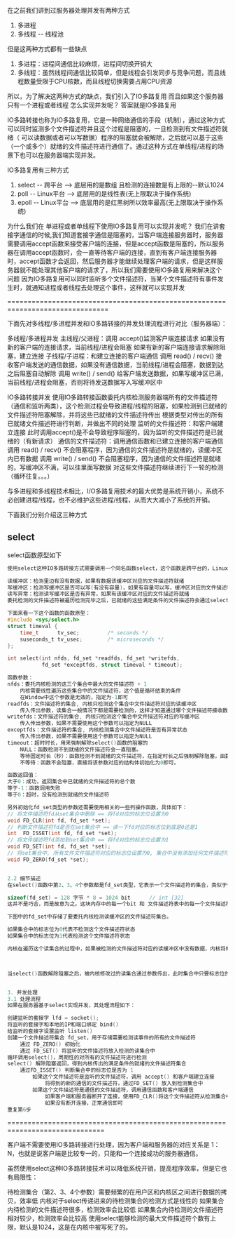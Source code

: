在之前我们讲到过服务器处理并发有两种方式
1. 多进程
2. 多线程 -- 线程池

但是这两种方式都有一些缺点
1. 多进程：进程间通信比较麻烦，进程间切换开销大
2. 多线程：虽然线程间通信比较简单，但是线程会引发同步与竞争问题，而且线程数量受限于CPU核数，而且线程切换需要占用CPU资源

所以，为了解决这两种方式的缺点，我们引入了IO多路复用
而且如果这个服务器只有一个进程或者线程 怎么实现并发呢？
答案就是IO多路复用

IO多路转接也称为IO多路复用，它是一种网络通信的手段（机制），通过这种方式可以同时监测多个文件描述符并且这个过程是阻塞的，一旦检测到有文件描述符就绪（ 可以读数据或者可以写数据）程序的阻塞就会被解除，之后就可以基于这些（一个或多个）就绪的文件描述符进行通信了。通过这种方式在单线程/进程的场景下也可以在服务器端实现并发。

IO多路复用有三种方式
1. select -- 跨平台     --> 底层用的是数组 且检测的连接数是有上限的--默认1024
2. poll   -- Linux平台  --> 底层用的是线性表(无上限取决于操作系统)
3. epoll  -- Linux平台  --> 底层用的是红黑树所以效率最高(无上限取决于操作系统)

为什么我们在 单进程或者单线程下使用IO多路复用可以实现并发呢？
我们在讲套接字通信的时候,我们知道套接字通信是阻塞的，当客户端连接服务器时，服务器需要调用accept函数来接受客户端的连接，但是accept函数是阻塞的，所以服务器在调用accept函数时，会一直等待客户端的连接，直到有客户端连接服务器时，accept函数才会返回，然后服务器才能继续处理客户端的请求，但是这样服务器就不能处理其他客户端的请求了，所以我们需要使用IO多路复用来解决这个问题
因为IO多路复用可以同时监听多个文件描述符，当某个文件描述符有事件发生时，就通知进程或者线程去处理这个事件，这样就可以实现并发

===============================================================================

下面先对多线程/多进程并发和IO多路转接的并发处理流程进行对比（服务器端）：

多线程/多进程并发
    主线程/父进程：调用 accept()监测客户端连接请求
        如果没有新的客户端的连接请求，当前线程/进程会阻塞
        如果有新的客户端连接请求解除阻塞，建立连接
子线程/子进程：和建立连接的客户端通信
    调用 read() / recv() 接收客户端发送的通信数据，如果没有通信数据，当前线程/进程会阻塞，数据到达之后阻塞自动解除
    调用 write() / send() 给客户端发送数据，如果写缓冲区已满，当前线程/进程会阻塞，否则将待发送数据写入写缓冲区中

IO多路转接并发
    使用IO多路转接函数委托内核检测服务器端所有的文件描述符（通信和监听两类），这个检测过程会导致进程/线程的阻塞，如果检测到已就绪的文件描述符阻塞解除，并将这些已就绪的文件描述符传出
    根据类型对传出的所有已就绪文件描述符进行判断，并做出不同的处理
        监听的文件描述符：和客户端建立连接
            此时调用accept()是不会导致程序阻塞的，因为监听的文件描述符是已就绪的（有新请求）
        通信的文件描述符：调用通信函数和已建立连接的客户端通信
            调用 read() / recv() 不会阻塞程序，因为通信的文件描述符是就绪的，读缓冲区内已有数据
            调用 write() / send() 不会阻塞程序，因为通信的文件描述符是就绪的，写缓冲区不满，可以往里面写数据
    对这些文件描述符继续进行下一轮的检测（循环往复。。。）

与多进程和多线程技术相比，I/O多路复用技术的最大优势是系统开销小，系统不必创建进程/线程，也不必维护这些进程/线程，从而大大减小了系统的开销。


下面我们分别介绍这三种方式

## select
select函数原型如下
```c
使用select这种IO多路转接方式需要调用一个同名函数select，这个函数是跨平台的，Linux、Mac、Windows都是支持的。程序猿通过调用这个函数可以委托内核帮助我们检测若干个文件描述符的状态，其实就是检测这些文件描述符对应的读写缓冲区的状态：

读缓冲区：检测里边有没有数据，如果有数据该缓冲区对应的文件描述符就绪
写缓冲区：检测写缓冲区是否可以写(有没有容量)，如果有容量可以写，缓冲区对应的文件描述符就绪
读写异常：检测读写缓冲区是否有异常，如果有该缓冲区对应的文件描述符就绪
委托检测的文件描述符被遍历检测完毕之后，已就绪的这些满足条件的文件描述符会通过select()的参数分3个集合传出，程序猿得到这几个集合之后就可以分情况依次处理了。

下面来看一下这个函数的函数原型：
#include <sys/select.h>
struct timeval {
    time_t      tv_sec;         /* seconds */
    suseconds_t tv_usec;        /* microseconds */
};

int select(int nfds, fd_set *readfds, fd_set *writefds,
           fd_set *exceptfds, struct timeval * timeout);

函数参数：
nfds：委托内核检测的这三个集合中最大的文件描述符 + 1
    内核需要线性遍历这些集合中的文件描述符，这个值是循环结束的条件
    在Window中这个参数是无效的，指定为-1即可
readfds：文件描述符的集合, 内核只检测这个集合中文件描述符对应的读缓冲区
    传入传出参数，读集合一般情况下都是需要检测的，这样才知道通过哪个文件描述符接收数据
writefds：文件描述符的集合, 内核只检测这个集合中文件描述符对应的写缓冲区
    传入传出参数，如果不需要使用这个参数可以指定为NULL
exceptfds：文件描述符的集合, 内核检测集合中文件描述符是否有异常状态
    传入传出参数，如果不需要使用这个参数可以指定为NULL
timeout：超时时长，用来强制解除select()函数的阻塞的
    NULL：函数检测不到就绪的文件描述符会一直阻塞。
    等待固定时长（秒）：函数检测不到就绪的文件描述符，在指定时长之后强制解除阻塞，函数返回0
    不等待：函数不会阻塞，直接将该参数对应的结构体初始化为0即可。

函数返回值：
大于0：成功，返回集合中已就绪的文件描述符的总个数
等于-1：函数调用失败
等于0：超时，没有检测到就绪的文件描述符

另外初始化fd_set类型的参数还需要使用相关的一些列操作函数，具体如下：
// 将文件描述符fd从set集合中删除 == 将fd对应的标志位设置为0        
void FD_CLR(int fd, fd_set *set);
// 判断文件描述符fd是否在set集合中 == 读一下fd对应的标志位到底是0还是1
int  FD_ISSET(int fd, fd_set *set);
// 将文件描述符fd添加到set集合中 == 将fd对应的标志位设置为1
void FD_SET(int fd, fd_set *set);
// 将set集合中, 所有文件文件描述符对应的标志位设置为0, 集合中没有添加任何文件描述符
void FD_ZERO(fd_set *set);


2.2 细节描述
在select()函数中第2、3、4个参数都是fd_set类型，它表示一个文件描述符的集合，类似于信号集 sigset_t，这个类型的数据有128个字节，也就是1024个标志位，和内核中文件描述符表中的文件描述符个数是一样的。

sizeof(fd_set) = 128 字节 * 8 = 1024 bit      // int [32]
这并不是巧合，而是故意为之。这块内存中的每一个bit 和 文件描述符表中的每一个文件描述符是一一对应的关系，这样就可以使用最小的存储空间将要表达的意思描述出来了。

下图中的fd_set中存储了要委托内核检测读缓冲区的文件描述符集合。

如果集合中的标志位为0代表不检测这个文件描述符状态
如果集合中的标志位为1代表检测这个文件描述符状态

内核在遍历这个读集合的过程中，如果被检测的文件描述符对应的读缓冲区中没有数据，内核将修改这个文件描述符在读集合fd_set中对应的标志位，改为0，如果有数据那么这个标志位的值不变，还是1。



当select()函数解除阻塞之后，被内核修改过的读集合通过参数传出，此时集合中只要标志位的值为1，那么它对应的文件描述符肯定是就绪的，我们就可以基于这个文件描述符和客户端建立新连接或者通信了。


3. 并发处理
3.1 处理流程
如果在服务器基于select实现并发，其处理流程如下：

创建监听的套接字 lfd = socket();
将监听的套接字和本地的IP和端口绑定 bind()
给监听的套接字设置监听 listen()
创建一个文件描述符集合 fd_set，用于存储需要检测读事件的所有的文件描述符
    通过 FD_ZERO() 初始化
    通过 FD_SET() 将监听的文件描述符放入检测的读集合中
循环调用select()，周期性的对所有的文件描述符进行检测
select() 解除阻塞返回，得到内核传出的满足条件的就绪的文件描述符集合
    通过FD_ISSET() 判断集合中的标志位是否为 1
        如果这个文件描述符是监听的文件描述符，调用 accept() 和客户端建立连接
            将得到的新的通信的文件描述符，通过FD_SET() 放入到检测集合中
        如果这个文件描述符是通信的文件描述符，调用通信函数和客户端通信
            如果客户端和服务器断开了连接，使用FD_CLR()将这个文件描述符从检测集合中删除
            如果没有断开连接，正常通信即可
重复第6步
```
==============================================================================

客户端不需要使用IO多路转接进行处理，因为客户端和服务器的对应关系是 1：N，也就是说客户端是比较专一的，只能和一个连接成功的服务器通信。

虽然使用select这种IO多路转接技术可以降低系统开销，提高程序效率，但是它也有局限性：

待检测集合（第2、3、4个参数）需要频繁的在用户区和内核区之间进行数据的拷贝，效率低
内核对于select传递进来的待检测集合的检测方式是线性的
如果集合内待检测的文件描述符很多，检测效率会比较低
如果集合内待检测的文件描述符相对较少，检测效率会比较高
使用select能够检测的最大文件描述符个数有上限，默认是1024，这是在内核中被写死了的。

